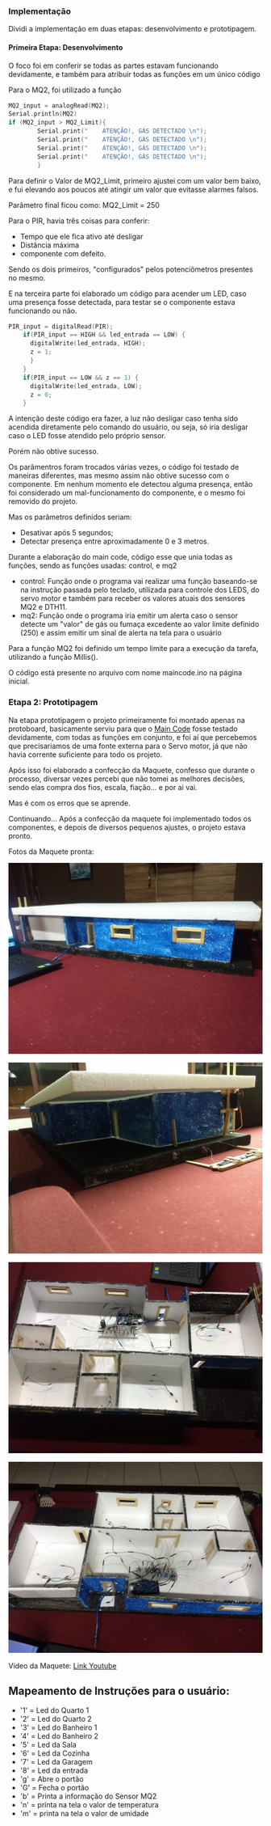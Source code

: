 ### Implementação

Dividi a implementação em duas etapas: desenvolvimento e prototipagem.

#### Primeira Etapa: Desenvolvimento 

O foco foi em conferir se todas as partes estavam funcionando devidamente, 
e também para atribuir todas as funções em um único código

Para o MQ2, foi utilizado a função

~~~C
MQ2_input = analogRead(MQ2);
Serial.println(MQ2)
if (MQ2_input > MQ2_Limit){
        Serial.print("    ATENÇÃO!, GÁS DETECTADO \n");
        Serial.print("    ATENÇÃO!, GÁS DETECTADO \n");
        Serial.print("    ATENÇÃO!, GÁS DETECTADO \n");
        Serial.print("    ATENÇÃO!, GÁS DETECTADO \n");
        }
  ~~~       

Para definir o Valor de MQ2_Limit, primeiro ajustei com um valor bem baixo, e fui elevando aos poucos até atingir um valor que evitasse alarmes falsos.

Parâmetro final ficou como: MQ2_Limit = 250


Para o PIR, havia três coisas para conferir:

 - Tempo que ele fica ativo até desligar
 - Distância máxima
 - componente com defeito.

Sendo os dois primeiros, "configurados" pelos potenciômetros presentes no mesmo.

E na terceira parte foi elaborado um código para acender um LED, caso uma presença fosse detectada, para testar se o componente estava funcionando ou não.

~~~C
PIR_input = digitalRead(PIR);
    if(PIR_input == HIGH && led_entrada == LOW) {
      digitalWrite(led_entrada, HIGH);                      
      z = 1;
      }
    }
    if(PIR_input == LOW && z == 1) {
      digitalWrite(led_entrada, LOW);
      z = 0;
    }
 ~~~
 
A intenção deste código era fazer, a luz não desligar caso tenha sido acendida diretamente pelo comando do usuário, ou seja,
só iria desligar caso o LED fosse atendido pelo próprio sensor.

Porém não obtive sucesso.

Os parâmentros foram trocados várias vezes, o código foi testado de maneiras diferentes, mas mesmo assim não obtive sucesso com o componente.
Em nenhum momento ele detectou alguma presença, então foi considerado um mal-funcionamento do componente, e o mesmo foi removido do projeto.

Mas os parâmetros definidos seriam: 
- Desativar após 5 segundos;
- Detectar presença entre aproximadamente 0 e 3 metros.

Durante a elaboração do main code, código esse que unia todas as funções, sendo as funções usadas: control, e mq2

- control: Função onde o programa vai realizar uma função baseando-se na instrução passada pelo teclado, utilizada para controle dos LEDS, do servo motor e também para receber os valores atuais dos sensores MQ2 e DTH11.
- mq2: Função onde o programa iria emitir um alerta caso o sensor detecte um "valor" de gás ou fumaça excedente ao valor limite definido (250) e assim emitir um sinal de alerta na tela para o usuário
 
Para a função MQ2 foi definido um tempo limite para a execução da tarefa, utilizando a função Millis().
 
O código está presente no arquivo com nome maincode.ino na página inicial.


### Etapa 2: Prototipagem

Na etapa prototipagem o projeto primeiramente foi montado apenas na protoboard, basicamente serviu para que o [Main Code](https://github.com/CaioMeira/Projeto_Integrador_II_2021/blob/main/main_code.ino) fosse testado devidamente, com todas as funções em conjunto, e foi aí que percebemos que precisariamos de uma fonte externa para o Servo motor, já que não havia corrente suficiente para todo os projeto.

Após isso foi elaborado a confecção da Maquete, confesso que durante o processo, diversar vezes percebi que não tomei as melhores decisões, sendo elas compra dos fios, escala, fiação... e por ai vai.

Mas é com os erros que se aprende.

Continuando... Após a confecção da maquete foi implementado todos os componentes, e depois de diversos pequenos ajustes, o projeto estava pronto.

Fotos da Maquete pronta:

![Foto 1](https://github.com/CaioMeira/Projeto_Integrador_II_2021/blob/main/Imagens/Foto_Maquete%201.jpg)

![Foto 2](https://github.com/CaioMeira/Projeto_Integrador_II_2021/blob/main/Imagens/Foto_Maquete%202.jpg)

![Foto 3](https://github.com/CaioMeira/Projeto_Integrador_II_2021/blob/main/Imagens/Foto_Maquete%203.jpg)

![Foto 4](https://github.com/CaioMeira/Projeto_Integrador_II_2021/blob/main/Imagens/Foto_Maquete%204.jpg)

Vídeo da Maquete: [Link Youtube](https://youtu.be/MbB66qjz00Y)

## Mapeamento de Instruções para o usuário:

- '1' = Led do Quarto 1
- '2' = Led do Quarto 2
- '3' = Led do Banheiro 1
- '4' = Led do Banheiro 2
- '5' = Led da Sala
- '6' = Led da Cozinha
- '7' = Led da Garagem
- '8' = Led da entrada
- 'g' = Abre o portão
- 'G' = Fecha o portão
- 'b' = Printa a informação do Sensor MQ2
- 'n' = printa na tela o valor de temperatura
- 'm' = printa na tela o valor de umidade

